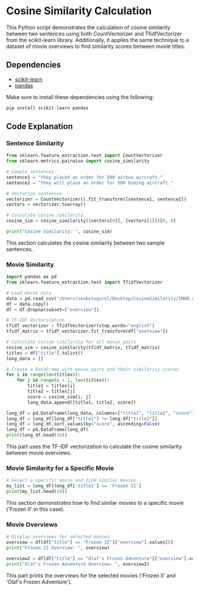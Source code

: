 # Cosine Similarity Calculation

This Python script demonstrates the calculation of cosine similarity between two sentences using both CountVectorizer and TfidfVectorizer from the scikit-learn library. Additionally, it applies the same technique to a dataset of movie overviews to find similarity scores between movie titles.

## Dependencies

- [scikit-learn](https://scikit-learn.org/stable/)
- [pandas](https://pandas.pydata.org/)

Make sure to install these dependencies using the following:

```bash
pip install scikit-learn pandas
```

## Code Explanation

### Sentence Similarity

```python
from sklearn.feature_extraction.text import CountVectorizer
from sklearn.metrics.pairwise import cosine_similarity

# Sample sentences
sentence1 = "they placed an order for 500 airbus aircraft."
sentence2 = "they will place an order for 500 boeing aircraft."

# Vectorize sentences
vectorizer = CountVectorizer().fit_transform([sentence1, sentence2])
vectors = vectorizer.toarray()

# Calculate cosine similarity
cosine_sim = cosine_similarity([vectors[0]], [vectors[1]])[0, 0]

print("Cosine Similarity: ", cosine_sim)
```

This section calculates the cosine similarity between two sample sentences.

### Movie Similarity

```python
import pandas as pd
from sklearn.feature_extraction.text import TfidfVectorizer

# Load movie data
data = pd.read_csv("/Users/sevketugurel/Desktop/CosineSimilarity/IMDB.csv")
df = data.copy()
df = df.dropna(subset=["overview"])

# TF-IDF Vectorization
tfidf_vectorizer = TfidfVectorizer(stop_words="english")
tfidf_matrix = tfidf_vectorizer.fit_transform(df["overview"])

# Calculate cosine similarity for all movie pairs
cosine_sim = cosine_similarity(tfidf_matrix, tfidf_matrix)
titles = df["title"].tolist()
long_data = []

# Create a DataFrame with movie pairs and their similarity scores
for i in range(len(titles)):
    for j in range(i + 1, len(titles)):
        title1 = titles[i]
        title2 = titles[j]
        score = cosine_sim[i, j]
        long_data.append([title1, title2, score])

long_df = pd.DataFrame(long_data, columns=["title1", "title2", "score"])
long_df = long_df[long_df["title1"] != long_df["title2"]]
long_df = long_df.sort_values(by="score", ascending=False)
long_df = pd.DataFrame(long_df)
print(long_df.head(10))
```

This part uses the TF-IDF vectorization to calculate the cosine similarity between movie overviews.

### Movie Similarity for a Specific Movie

```python
# Select a specific movie and find similar movies
my_list = long_df[long_df['title1'] == 'Frozen II']
print(my_list.head(10))
```

This section demonstrates how to find similar movies to a specific movie ('Frozen II' in this case).

### Movie Overviews

```python
# Display overviews for selected movies
overview = df[df["title"] == "Frozen II"]["overview"].values[0]
print("Frozen II Overview: ", overview)

overview2 = df[df["title"] == "Olaf's Frozen Adventure"]["overview"].values[0]
print("Olaf's Frozen Adventure Overview: ", overview2)
```

This part prints the overviews for the selected movies ('Frozen II' and 'Olaf's Frozen Adventure').

